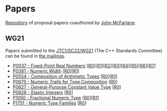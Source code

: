 # Papers

[Repository](https://github.com/johnmcfarlane/papers) of proposal papers coauthored by 
[John McFarlane](https://github.com/johnmcfarlane).

## WG21

Papers submitted to the [JTC1/SC22/WG21](http://www.open-std.org/jtc1/sc22/wg21/) (The C++ Standards Committee) can be 
found in [the mailings](http://www.open-std.org/jtc1/sc22/wg21/docs/mailings/).

* [P0037 - Fixed-Point Real Numbers](wg21/p0037.md) 
  [[R0](wg21/p0037r0.md)][[R1](wg21/p0037r1.md)][[R2](wg21/p0037r2.md)][[R3](wg21/p0037r3.md)][[R4](wg21/p0037r4.md)][[R5](wg21/p0037r5.md)][[R6](wg21/p0037r6.md)][[R7](wg21/p0037r7.md)]
* [P0381 - Numeric Width](wg21/p0381.md)
  [[R0](wg21/p0381r0.md)][[R1](wg21/p0381r1.md)]
* [P0554 - Composition of Arithmetic Types](wg21/p0554.md)
  [[R0](wg21/p0554r0.md)][[R1](wg21/p0554r1.md)]
* [P0675 - Numeric Traits for Type Composition](wg21/p0675.md)
  [[R0](wg21/p0675r0.md)]
* [P0827 - General-Purpose Constant Value Type](wg21/p0827.md)
  [[R0](wg21/p0827r0.md)]
* [P0828 - Elastic Integers](wg21/p0828.md)
  [[R0](wg21/p0828r0.md)]
* [P1050 - Fractional Numeric Type](wg21/p1050.md)
  [[R0](wg21/p1050r0.md)][[R1](wg21/p1050r1.md)]
* [P1751 - Numeric Type Families](wg21/p1751.md)
  [[R0](wg21/p1751r0.md)]
